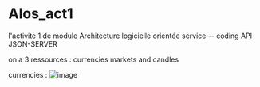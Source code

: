 # Alos_act1
l'activite 1 de module Architecture logicielle orientée service -- coding API JSON-SERVER


on a 3 ressources : currencies markets and candles

currencies : ![image](https://user-images.githubusercontent.com/101930870/159254468-0df546a2-9bbb-40b1-bf93-c8b152bce91a.png)


